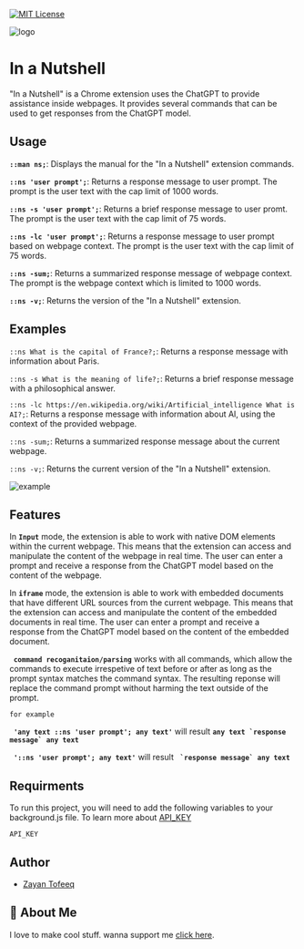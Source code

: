 

[![MIT License](https://img.shields.io/badge/License-MIT-green.svg)](https://choosealicense.com/licenses/mit/)




![logo](https://github.com/Zayant21/inanutshell/blob/master/nutshell.png?raw=true)
# In a Nutshell

"In a Nutshell" is a Chrome extension uses the ChatGPT to provide assistance inside webpages. It provides several commands that can be used to get responses from the ChatGPT model.

## Usage

**```::man ns;```**: Displays the manual for the "In a Nutshell" extension commands.

**```::ns 'user prompt';```**: Returns a response message to user prompt. The prompt is the user text with the cap limit of 1000 words.

**```::ns -s 'user prompt';```**: Returns a brief response message to user promt. The prompt is the user text with the cap limit of 75 words.

**```::ns -lc 'user prompt';```**: Returns a response message to user prompt based on webpage context. The prompt is the user text with the cap limit of 75 words.

**```::ns -sum;```**: Returns a summarized response message of webpage context. The prompt is the webpage context which is limited to 1000 words.

**```::ns -v;```**: Returns the version of the "In a Nutshell" extension.

## Examples
```::ns What is the capital of France?;```: Returns a response message with information about Paris.

```::ns -s What is the meaning of life?;```: Returns a brief response message with a philosophical answer.

```::ns -lc https://en.wikipedia.org/wiki/Artificial_intelligence What is AI?;```: Returns a response message with information about AI, using the context of the provided webpage.

```::ns -sum;```: Returns a summarized response message about the current webpage.

```::ns -v;```: Returns the current version of the "In a Nutshell" extension.

![example](https://media.giphy.com/media/v1.Y2lkPTc5MGI3NjExZTVhMmVkMGM5MGZhMTZhM2U5NGUxZjIxZDY2MWY2MDg0ZDU0ZTA2MiZlcD12MV9pbnRlcm5hbF9naWZzX2dpZklkJmN0PWc/TeEyWvTRAnVFeE2PJL/giphy.gif)


## Features
 In **```Input```** mode, the extension is able to work with native DOM elements within the current webpage. This means that the extension can access and manipulate the content of the webpage in real time. The user can enter a prompt and receive a response from the ChatGPT model based on the content of the webpage.

 In **```iframe```** mode, the extension is able to work with embedded documents that have different URL sources from the current webpage. This means that the extension can access and manipulate the content of the embedded documents in real time. The user can enter a prompt and receive a response from the ChatGPT model based on the content of the embedded document.

 **``` command recoganitaion/parsing```** works with all commands, which allow the commands to execute irrespetive of text before or after as long as the prompt syntax matches the command syntax. The resulting reponse will replace the command prompt without harming the text outside of the prompt.

```for example```

**``` 'any text ::ns 'user prompt'; any text'```** will result **```any text `response message` any text```**

**``` '::ns 'user prompt'; any text'```** will result **``` `response message` any text```**

## Requirments

To run this project, you will need to add the following variables to your background.js file. To learn more about [API_KEY](https://platform.openai.com/docs/api-reference/introduction)

`API_KEY`


## Author
- [Zayan Tofeeq](https://www.github.com/Zayant21)
## 🚀 About Me
I love to make cool stuff. wanna support me [click here](https://www.youtube.com/watch?v=dQw4w9WgXcQ&ab_channel=RickAstley).
